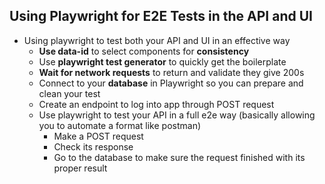 ## Using Playwright for E2E Tests in the API and UI

- Using playwright to test both your API and UI in an effective way
  - **Use data-id** to select components for **consistency**
  - Use **playwright test generator** to quickly get the boilerplate
  - **Wait for network requests** to return and validate they give 200s
  - Connect to your **database** in Playwright so you can prepare and clean your test
  - Create an endpoint to log into app through POST request
  - Use playwright to test your API in a full e2e way (basically allowing you to automate a format like postman)
    - Make a POST request
    - Check its response
    - Go to the database to make sure the request finished with its proper result
